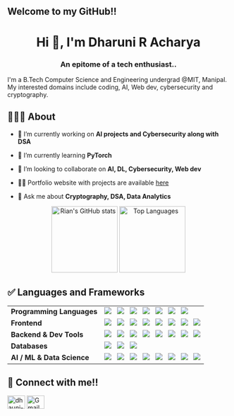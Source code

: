 ## Welcome to my GitHub!!
<h1 align="center">Hi 👋, I'm Dharuni R Acharya</h1>
<h3 align="center">An epitome of a tech enthusiast.. </h3>
I'm a B.Tech Computer Science and Engineering undergrad @MIT, Manipal. My interested domains include coding, AI, Web dev, cybersecurity and cryptography.

## 👩🏻‍💻 About
- 🔭 I’m currently working on **AI projects and Cybersecurity along with DSA**

- 🌱 I’m currently learning **PyTorch**

- 👯 I’m looking to collaborate on **AI, DL, Cybersecurity, Web dev**

- 👨‍💻 Portfolio website with projects are available [here](https://portfoliodra.netlify.app/)

- 💬 Ask me about **Cryptography, DSA, Data Analytics**

<p align="center">
  <img 
    src="https://github-readme-stats.vercel.app/api?username=DharuniRAcharya&show_icons=true&theme=tokyonight" 
    alt="Rian's GitHub stats" 
    height="150"
  />
  <img 
    src="https://github-readme-stats.vercel.app/api/top-langs/?username=DharuniRAcharya&layout=compact&theme=tokyonight" 
    alt="Top Languages" 
    height="150"
  />
</p>

## ✅ Languages and Frameworks

<table>
  <tr>
    <td><strong>Programming Languages</strong></td>
    <td>
      <img src="https://img.shields.io/badge/C-%2300599C.svg?style=flat-square&logo=c&logoColor=white" />
      &nbsp;
      <img src="https://img.shields.io/badge/C++-%2300599C.svg?style=flat-square&logo=c%2B%2B&logoColor=white" />
      &nbsp;
      <img src="https://img.shields.io/badge/Java-%23ED8B00.svg?style=flat-square&logo=openjdk&logoColor=white" />
      &nbsp;
      <img src="https://img.shields.io/badge/JavaScript-%23323330.svg?style=flat-square&logo=javascript&logoColor=%23F7DF1E" />
      &nbsp;
      <img src="https://img.shields.io/badge/Python-3670A0?style=flat-square&logo=python&logoColor=ffdd54" />
      &nbsp;
      <img src="https://img.shields.io/badge/Go-00ADD8?style=flat-square&logo=go&logoColor=white" />
      &nbsp;
      <img src="https://img.shields.io/badge/SQL-4479A1.svg?style=flat-square&logo=postgresql&logoColor=white"/>
    </td>
  </tr>

  <tr>
    <td><strong>Frontend</strong></td>
    <td>
      <img src="https://img.shields.io/badge/React-%2320232a.svg?style=flat-square&logo=react&logoColor=%2361DAFB" />
      &nbsp;
      <img src="https://img.shields.io/badge/Vite-%23646CFF.svg?style=flat-square&logo=vite&logoColor=white"/>
      &nbsp;
      <img src="https://img.shields.io/badge/Bootstrap-563D7C?style=flat-square&logo=bootstrap&logoColor=white" />
      &nbsp;
      <img src="https://img.shields.io/badge/Tailwind-38B2AC.svg?style=flat-square&logo=tailwind-css&logoColor=white" />
      &nbsp;
      <img src="https://img.shields.io/badge/CSS3-%231572B6.svg?style=flat-square&logo=css3&logoColor=white" />
      &nbsp;
      <img src="https://img.shields.io/badge/HTML5-E34F26?style=flat-square&logo=html5&logoColor=white" />
      &nbsp;
      <img src="https://img.shields.io/badge/Figma-F24E1E?style=flat-square&logo=figma&logoColor=white" />
      &nbsp;
      <img src="https://img.shields.io/badge/Photoshop-31A8FF?style=flat-square&logo=adobe-photoshop&logoColor=white" />
    </td>
  </tr>

  <tr>
    <td><strong>Backend & Dev Tools</strong></td>
    <td>
      <img src="https://img.shields.io/badge/Node.js-339933?style=flat-square&logo=node.js&logoColor=white" />
      &nbsp;
      <img src="https://img.shields.io/badge/Express.js-404D59?style=flat-square&logo=express&logoColor=white" />
      &nbsp;
      <img src="https://img.shields.io/badge/Django-092E20?style=flat-square&logo=django&logoColor=white" />
      &nbsp;
      <img src="https://img.shields.io/badge/Flask-000000.svg?style=flat-square&logo=flask&logoColor=white"/>
      &nbsp;
      <img src="https://img.shields.io/badge/Git-F05032?style=flat-square&logo=git&logoColor=white" />
      &nbsp;
      <img src="https://img.shields.io/badge/Postman-FF6C37?style=flat-square&logo=postman&logoColor=white" />
      &nbsp;
      <img src="https://img.shields.io/badge/Vercel-000?style=flat-square&logo=vercel&logoColor=white"/>
      &nbsp;
      <img src="https://img.shields.io/badge/Linux-FCC624?style=flat-square&logo=linux&logoColor=black" />
    </td>
  </tr>

  <tr>
    <td><strong>Databases</strong></td>
    <td>
      <img src="https://img.shields.io/badge/MongoDB-4EA94B?style=flat-square&logo=mongodb&logoColor=white" />
      &nbsp;
      <img src="https://img.shields.io/badge/MySQL-4479A1?style=flat-square&logo=mysql&logoColor=white" />
      &nbsp;
      <img src="https://img.shields.io/badge/Oracle-F80000?style=flat-square&logo=oracle&logoColor=white" />
    </td>
  </tr>

  <tr>
    <td><strong>AI / ML & Data Science</strong></td>
    <td>
      <img src="https://img.shields.io/badge/Pandas-150458?style=flat-square&logo=pandas&logoColor=white" />
      &nbsp;
      <img src="https://img.shields.io/badge/Scikit--Learn-F7931E?style=flat-square&logo=scikitlearn&logoColor=white" />
      &nbsp;
      <img src="https://img.shields.io/badge/NumPy-013243?style=flat-square&logo=numpy&logoColor=white"/>
      &nbsp;
      <img src="https://img.shields.io/badge/Seaborn-3776AB?style=flat-square&logo=seaborn&logoColor=white" />
      &nbsp;
      <img src="https://img.shields.io/badge/Matplotlib-11557C?style=flat-square&logo=matplotlib&logoColor=white"/>
      &nbsp;
      <img src="https://img.shields.io/badge/OpenCV-5C3EE8?style=flat-square&logo=opencv&logoColor=white"/>
      &nbsp;
      <img src="https://img.shields.io/badge/PyTorch-EE4C2C?style=flat-square&logo=pytorch&logoColor=white"/>
      &nbsp;
      <img src="https://img.shields.io/badge/TensorFlow-FF6F00?style=flat-square&logo=tensorflow&logoColor=white" />
    </td>
  </tr>
</table>


## 🤝 Connect with me!!
<p align="left">
<a href="https://www.linkedin.com/in/dhauni-r-acharya-271701288" target="blank"><img align="center" src="https://raw.githubusercontent.com/rahuldkjain/github-profile-readme-generator/master/src/images/icons/Social/linked-in-alt.svg" alt="dhauni-r-acharya-271701288" height="30" width="40" padding="20"/></a>
<a href="mailto:contactdharuni@gmail.com">
<img align="center" alt="Gmail" height="30" width="40" padding="20" src="https://upload.wikimedia.org/wikipedia/commons/7/7e/Gmail_icon_%282020%29.svg" />
</a><br>
</p>
